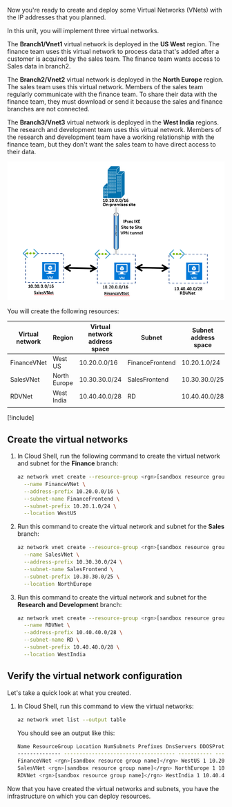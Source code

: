 Now you're ready to create and deploy some Virtual Networks (VNets) with the IP addresses that you planned.

In this unit, you will implement three virtual networks.

The **Branch1/Vnet1** virtual network is deployed in the **US West** region. The finance team uses this virtual network to process data that's added after a customer is acquired by the sales team. The finance team wants access to Sales data in branch2.

The **Branch2/Vnet2** virtual network is deployed in the **North Europe** region. The sales team uses this virtual network. Members of the sales team regularly communicate with the finance team. To share their data with the finance team, they must download or send it because the sales and finance branches are not connected.

The **Branch3/Vnet3** virtual network is deployed in the **West India** regions. The research and development team uses this virtual network. Members of the research and development team have a working relationship with the finance team, but they don't want the sales team to have direct access to their data.

![A diagram of virtual networks you need to create](../media/5-design-implement-vnet-peering.png)

You will create the following resources:

| Virtual network | Region | Virtual network address space | Subnet | Subnet address space |
| --- | --- | --- | --- | --- |
| FinanceVNet | West US | 10.20.0.0/16 | FinanceFrontend | 10.20.1.0/24 |
| SalesVNet | North Europe | 10.30.30.0/24 | SalesFrontend | 10.30.30.0/25 |
| RDVNet | West India | 10.40.40.0/28 | RD | 10.40.40.0/28 |
| | | | | |

[!include[](../../../includes/azure-sandbox-activate.md)]

## Create the virtual networks

<!-- ToDO: add blurb -->

1. In Cloud Shell, run the following command to create the virtual network and subnet for the **Finance** branch:

    ```bash
    az network vnet create --resource-group <rgn>[sandbox resource group name]</rgn> \
      --name FinanceVNet \
      --address-prefix 10.20.0.0/16 \
      --subnet-name FinanceFrontend \
      --subnet-prefix 10.20.1.0/24 \
      --location WestUS
    ```


1. Run this command to create the virtual network and subnet for the **Sales** branch:

    ```bash
    az network vnet create --resource-group <rgn>[sandbox resource group name]</rgn> \
      --name SalesVNet \
      --address-prefix 10.30.30.0/24 \
      --subnet-name SalesFrontend \
      --subnet-prefix 10.30.30.0/25 \
      --location NorthEurope
    ```

1. Run this command to create the virtual network and subnet for the **Research and Development** branch:

    ```bash
    az network vnet create --resource-group <rgn>[sandbox resource group name]</rgn> \
      --name RDVNet \
      --address-prefix 10.40.40.0/28 \
      --subnet-name RD \
      --subnet-prefix 10.40.40.0/28 \
      --location WestIndia
    ```


## Verify the virtual network configuration

Let's take a quick look at what you created.

1. In Cloud Shell, run this command to view the virtual networks:

    ```bash
    az network vnet list --output table
    ```

    You should see an output like this:

    ```bash
    Name ResourceGroup Location NumSubnets Prefixes DnsServers DDOSProtection VMProtection
    -------------- ------------------------------------ ----------- ------------ ----------- ------------ ---------------- --------------
    FinanceVNet <rgn>[sandbox resource group name]</rgn> WestUS 1 10.20.0.0/16 False False
    SalesVNet <rgn>[sandbox resource group name]</rgn> NorthEurope 1 10.30.30.0/24 False False
    RDVNet <rgn>[sandbox resource group name]</rgn> WestIndia 1 10.40.40.0/28 False False
    ```

Now that you have created the virtual networks and subnets, you have the infrastructure on which you can deploy resources.
